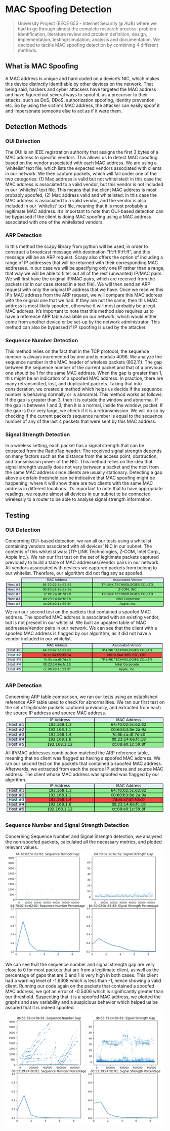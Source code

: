 # MAC Spoofing Detection
> University Project (EECE 655 - Internet Security @ AUB) where we had to go through almost the complete research process: problem identification, literature review and problem definition, design, implementation, testing/simulation, analysis and documentation. We decided to tackle MAC spoofing detection by combining 4 different methods.

## What is MAC Spoofing
A MAC address is unique and hard coded on a device’s NIC,
which makes this device distinctly identifiable by other devices
on the network. That being said, hackers and cyber attackers
have targeted the MAC address and have figured out several
ways to spoof it, as a precursor to their attacks, such as DoS,
DDoS, authorization spoofing, identity prevention, etc. So by
using the victim’s MAC address, the attacker can easily spoof
it and impersonate someone else to act as if it were them.

## Detection Methods
### OUI Detection
The OUI is an IEEE registration authority that assigns the
first 3 bytes of a MAC address to specific vendors. This allows
us to detect MAC spoofing based on the vendor associated
with each MAC address. We are using a ‘whitelist’ text file,
which lists the expected vendors associated with clients in our
network. We then capture packets, which will fall under one of
the two categories: (1) Mac address is valid but not whitelisted:
in this case the MAC address is associated to a valid vendor,
but this vendor is not included in our ‘whitelist’ text file. This
means that the client MAC address is most probably spoofed,
(2) Mac address valid and whitelisted: in this case the MAC
address is associated to a valid vendor, and the vendor is also
included in our ‘whitelist’ text file, meaning that it is most
probably a legitimate MAC address. It’s important to note that
OUI-based detection can be bypassed if the client is doing
MAC spoofing using a MAC address associated with one of
the whitelisted vendors.

### ARP Detection
In this method the scapy library from python will be used,
in order to construct a broadcast message with destination
“ff:ff:ff:ff:ff”, and this message will be an ARP request. Scapy
also offers the option of including a range of IP addresses that
will be returned with their corresponding MAC addresses. In
our case we will be specifying only one IP rather than a range,
that way we will be able to filter out all of the rest (unwanted)
IP/MAC pairs. We will first have the original IP/MAC pairs,
which are received from the packets (or in our case stored in
a text file). We will then send an ARP request with only the
original IP address that we have. Once we receive this IP’s
MAC address from the ARP request, we will compare this
MAC address with the original one that we had. If they are
not the same, then this MAC address is most likely spoofed,
otherwise it will most probably be a legit MAC address. It’s
important to note that this method also requires us to have a
reference ARP table available on our network, which would
either come from another device or be set-up by the network
administrator. This method can also be bypassed if IP spoofing
is used by the attacker.

### Sequence Number Detection
This method relies on the fact that in the TCP protocol, the
sequence number is always incremented by one and is modulo
4096. We analyze the sequence number in the MAC header
of wireless packets (802.11). The gap between the sequence
number of the current packet and that of a previous one should
be 1 for the same MAC address. When the gap is greater than
1, this might be an indication of a spoofed MAC address.
In practice, there are many retransmitted, lost, and duplicated
packets. Taking that into consideration, we created a method
which helps us decide if the sequence number is behaving
normally or is abnormal. This method works as follows: If
the gap is greater than 3, then it is outside the window and
abnormal. If the gap is between 1 and 3, then it is a normal,
inside the window, packet. If the gap is 0 or very large, we
check if it is a retransmission. We will do so by checking if
the current packet’s sequence number is equal to the sequence
number of any of the last 4 packets that were sent by this
MAC address.

### Signal Strength Detection
In a wireless setting, each packet has a signal strength
that can be extracted from the RadioTap header. The received
signal strength depends on many factors such as the distance
from the access point, obstruction, and transmission power of
the NIC. This method relies on the idea that signal strength
usually does not vary between a packet and the next from
the same MAC address since clients are usually stationary.
Detecting a gap above a certain threshold can be indicative
that MAC spoofing might be happening; where it will show
there are two clients with the same MAC address in different
locations. It’s important to note that to have appropriate
readings, we require almost all devices in our subnet to be
connected wirelessly to a router to be able to analyse signal
strength information.

## Testing
### OUI Detection
Concerning OUI-based detection, we ran all our tests using
a whitelist containing vendors associated with all devices’ NIC
in our subnet. The contents of this whitelist was: {TP-LINK
Technologies, Z-COM, Intel Corp., Apple Inc.}. We ran our
first test on the set of legitimate packets captured previously to
build a table of MAC addresses/Vendor pairs in our network. 
All vendors associated with devices we captured
packets from belong to our whitelist. Therefore, our algorithm
did not flag any as spoofed.
![](res/oui_not.png)
We ran our second test on the packets that contained a
spoofed MAC address. The spoofed MAC address is associated 
with an existing vendor, but is not present in our whitelist.
We built an updated table of MAC addresses/Vendor pairs in
our network. We can see that the client with a spoofed MAC
address is flagged by our algorithm, as it did not have
a vendor included in our whitelist.
![](res/oui_spoofed.png)

### ARP Detection
Concerning ARP table comparison, we ran our tests using an established reference ARP table used to check for
abnormalities. We ran our first test on the set of legitimate
packets captured previously, and extracted from each the
source IP address and source MAC address.
![](res/arp_not.png)
All IP/MAC addresses combination matched the ARP reference
table, meaning that no client was flagged as having a spoofed
MAC address. We ran our second test on the packets that
contained a spoofed MAC address. Afterwards, we extracted
from each the source IP address and source MAC address. The client whose MAC address was spoofed was flagged
by our algorithm.
![](res/arp_spoofed.png)

### Sequence Number and Signal Strength Detection
Concerning Sequence Number and Signal Strength detection, we analysed the non-spoofed packets, calculated all the
necessary metrics, and plotted relevant values. 
![](res/ss_not.png)
We can see that the sequence number and signal strength gap are very
close to 0 for most packets that are from a legitimate client, as
well as the percentage of gaps that are 0 and 1 is very high in
both cases. This client had a warning level of -1.6308 which
is less than -1, hence showing a valid client.
Running our code again on the packets that contained a spoofed MAC address, 
we got an error of -0.5406 which is significantly
greater than our threshold. Suspecting that it is a spoofed
MAC address, we plotted the graphs and saw variability and
a suspicious behavior which helped us be assured that it is
indeed spoofed.
![](res/ss_spoofed.png)
